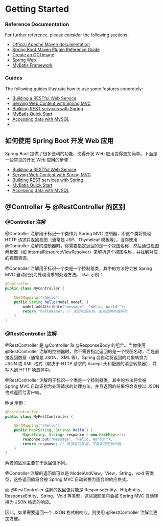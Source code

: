 # Getting Started

### Reference Documentation

For further reference, please consider the following sections:

* [Official Apache Maven documentation](https://maven.apache.org/guides/index.html)
* [Spring Boot Maven Plugin Reference Guide](https://docs.spring.io/spring-boot/docs/2.7.6/maven-plugin/reference/html/)
* [Create an OCI image](https://docs.spring.io/spring-boot/docs/2.7.6/maven-plugin/reference/html/#build-image)
* [Spring Web](https://docs.spring.io/spring-boot/docs/2.7.6/reference/htmlsingle/#web)
* [MyBatis Framework](https://mybatis.org/spring-boot-starter/mybatis-spring-boot-autoconfigure/)

### Guides

The following guides illustrate how to use some features concretely:

* [Building a RESTful Web Service](https://spring.io/guides/gs/rest-service/)
* [Serving Web Content with Spring MVC](https://spring.io/guides/gs/serving-web-content/)
* [Building REST services with Spring](https://spring.io/guides/tutorials/rest/)
* [MyBatis Quick Start](https://github.com/mybatis/spring-boot-starter/wiki/Quick-Start)
* [Accessing data with MySQL](https://spring.io/guides/gs/accessing-data-mysql/)
* 

## 如何使用 Spring Boot 开发 Web 应用

Spring Boot 提供了很多便利的功能，使得开发 Web 应用变得更加简单。下面是一些常见的开发 Web 应用的步骤：

* [Building a RESTful Web Service](https://spring.io/guides/gs/rest-service/)
* [Serving Web Content with Spring MVC](https://spring.io/guides/gs/serving-web-content/)
* [Building REST services with Spring](https://spring.io/guides/tutorials/rest/)
* [MyBatis Quick Start](https://github.com/mybatis/spring-boot-starter/wiki/Quick-Start)
* [Accessing data with MySQL](https://spring.io/guides/gs/accessing-data-mysql/)


## @Controller 与  @RestController 的区别

###  @Controller 注解
@Controller 注解用于标记一个类作为 Spring MVC 控制器，即这个类将处理 HTTP 请求并返回视图（通常是 JSP、Thymeleaf 模板等）。当你使用 @Controller 注解的控制器时，你需要指定返回的是一个视图名称，然后通过视图解析器（如 InternalResourceViewResolver）来解析这个视图名称，并找到对应的视图资源。

@Controller 注解用于标识一个类是一个控制器类，其中的方法将会被 Spring MVC 自动识别为处理请求的处理方法。
likai 示例：
````java
@Controller  
public class MyController {  
  
    @GetMapping("/hello")  
    public String hello(Model model) {  
        model.addAttribute("message", "Hello, World!");  
        return "helloView"; // 返回视图名称，由视图解析器解析  
    }  
}
````

###  @RestController 注解
@RestController 是 @Controller 和 @ResponseBody 的组合。当你使用 @RestController 注解的控制器时，你不需要指定返回的是一个视图名称，而是直接返回数据（通常是 JSON、XML 等）。Spring 会自动将返回的对象转换为 JSON 或 XML 格式（取决于 HTTP 请求的 Accept 头和配置的消息转换器），并写入到 HTTP 响应体中。

@RestController 注解用于标识一个类是一个控制器类，其中的方法将会被 Spring MVC 自动识别为处理请求的处理方法，并且返回的结果将会直接以 JSON 格式返回给客户端。

likai 示例：
````java
@RestController
public class MyRestController {

    @GetMapping("/hello")
    public Map<String, String> hello() {
        Map<String, String> response = new HashMap<>();
        response.put("message", "Hello, World!");
        return response; // 直接返回数据，不需要视图解析器  
    }
}
````
两者的区别主要在于返回值不同。

@Controller 注解的返回值可以是 ModelAndView，View，String，void 等类型，这些返回值将会被 Spring MVC 自动转换为适合的响应格式。

而 @RestController 注解的返回值只能是 ResponseEntity、HttpEntity、ResponseEntity、String、Void 等类型，这些返回值将会被 Spring MVC 自动转换为 JSON 格式的响应。

因此，如果需要返回一个 JSON 格式的响应，则使用 @RestController 注解会更加方便。


